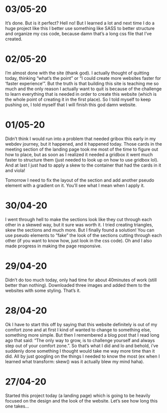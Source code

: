 # 03/05-20

It’s done. But is it perfect? Hell no! But I learned a lot and next time I do a huge project like this I better use something like SASS to better structure and organize my css code, because damn that’s a long css file that I’ve created.

# 02/05-20

I’m almost done with the site (thank god). I actually thought of quitting today, thinking “what’s the point” or “I could create more websites faster for ‘faster experience’”. But the truth is that building this site is teaching me so much and the only reason I actually want to quit is because of the challenge to learn everything that is needed in order to create this website (which is the whole point of creating it in the first place). So I told myself to keep pushing on, I told myself that I will finish this god damn website.

# 01/05-20

Didn’t think I would run into a problem that needed gribox this early in my webdev journey, but it happened, and it happened today. Those cards in the meeting section of the landing page took me most of the time to figure out how to place, but as soon as I realized it needed a gridbox it went much faster to structure them (just needed to look up on how to use gridbox lol). And at last I just had to apply a skew to the container that had the cards in it and viola!

Tomorrow I need to fix the layout of the section and add another pseudo element with a gradient on it. You’ll see what I mean when I apply it.

# 30/04-20

I went through hell to make the sections look like they cut through each other in a skewed way, but it sure was worth it. I tried creating triangles, skew the sections and much more. But I finally found a solution! You can use pseudo elements to “fake” the look of the sections cutting through each other (if you want to know how, just look in the css code). Oh and I also made progress in making the page responsive.

# 29/04-20

Didn’t do too much today, only had time for about 40minutes of work (still better than nothing). Downloaded three images and added them to the websites with some styling. That’s it. 

# 28/04-20

Ok I have to start this off by saying that this website definitely is out of my comfort zone and at first I kind of wanted to change to something else, something more simple. But then I remembered a blog post that I read long ago that said: “The only way to grow, is to challenge yourself and always step out of your comfort zone.”. So that’s what I did and lo and behold, i’ve suddenly done something I thought would take me way more time than it did. All by just googling on the things I needed to know the most (ex when I learned what transform: skew() was it actually blew my mind haha).

# 27/04-20
Started this project today (a landing page) which is going to be heavily focused on the design and the look of the website. Let’s see how long this one takes...
